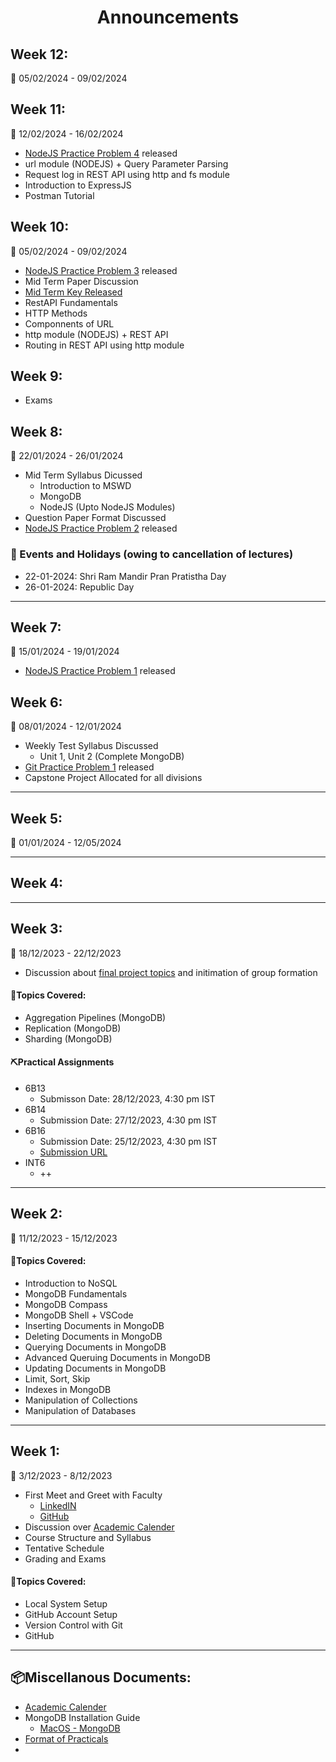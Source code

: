 <h1 align="center">Announcements</h1>

## Week 12:

📅 05/02/2024 - 09/02/2024


## Week 11:

📅 12/02/2024 - 16/02/2024


- [NodeJS Practice Problem 4](https://docs.google.com/document/d/1V6G2xiAg7Z_6cJh4mZutEbKrYW0tM6rnWWa1TPNQDOg/edit?usp=sharing) released
- url module (NODEJS) + Query Parameter Parsing
- Request log in REST API using http and fs module
- Introduction to ExpressJS
- Postman Tutorial

## Week 10:

📅 05/02/2024 - 09/02/2024

- [NodeJS Practice Problem 3](https://docs.google.com/document/d/1LbFEb4-YwvJObqsN6_ypkxCn_yF613HzLkvSaq6_h2U/edit?usp=sharing) released
- Mid Term Paper Discussion
- [Mid Term Key Released](https://docs.google.com/document/d/10gHmRj9GiLGpD5L0B_4p5hliIdGwUKjLi4mAMY8Oajw/edit?usp=sharing)
- RestAPI Fundamentals
- HTTP Methods
- Componnents of URL
- http module (NODEJS) + REST API 
- Routing in REST API using http module



## Week 9:

- Exams

## Week 8:

📅 22/01/2024 - 26/01/2024

- Mid Term Syllabus Dicussed
  - Introduction to MSWD
  - MongoDB
  - NodeJS (Upto NodeJS Modules)
- Question Paper Format Discussed
- [NodeJS Practice Problem 2](https://docs.google.com/document/d/1W_JJZ2OwLxM42h03Gbamg-KUdk_tpv7rld6ABvHuLjU/edit?usp=sharing) released

### 🧨 Events and Holidays (owing to cancellation of lectures)
- 22-01-2024: Shri Ram Mandir Pran Pratistha Day
- 26-01-2024: Republic Day

----

## Week 7:

📅 15/01/2024 - 19/01/2024

- [NodeJS Practice Problem 1](https://docs.google.com/document/d/1Al51eO4mgCcr5svaIh1oiPZWzIGSjf7yY3LBjX122r0/edit?usp=sharing) released


## Week 6:

📅 08/01/2024 - 12/01/2024

- Weekly Test Syllabus Discussed
  - Unit 1, Unit 2 (Complete MongoDB)
- [Git Practice Problem 1](https://docs.google.com/document/d/1ka4zMeiBsQZCKCCj93KaA-se6NnH7coMbCZd5tgv5kg/edit?usp=sharing) released
- Capstone Project Allocated for all divisions


----

## Week 5:

📅 01/01/2024 - 12/05/2024

----

## Week 4:


----

## Week 3:

📅 18/12/2023 - 22/12/2023



- Discussion about [final project topics](https://github.com/smaranjitghose/ParulUniversityMEAN/blob/main/Final_Projects.MD) and initimation of group formation


#### **🎯Topics Covered**:
- Aggregation Pipelines (MongoDB)
- Replication (MongoDB)
- Sharding (MongoDB)

#### **⛏️Practical Assignments**

- 6B13
  - Submisson Date: 28/12/2023, 4:30 pm IST
- 6B14
  - Submission Date: 27/12/2023, 4:30 pm IST
- 6B16
  - Submission Date: 25/12/2023, 4:30 pm IST
  - [Submission URL](https://forms.gle/7CLjawbeZ2jkDiEM9)
- INT6 
  - ++

----


## Week 2:

📅 11/12/2023 - 15/12/2023

#### **🎯Topics Covered**:
- Introduction to NoSQL
- MongoDB Fundamentals
- MongoDB Compass 
- MongoDB Shell + VSCode
- Inserting Documents in MongoDB
- Deleting Documents in MongoDB
- Querying Documents in MongoDB
- Advanced Queruing Documents in MongoDB
- Updating Documents in MongoDB
- Limit, Sort, Skip
- Indexes in MongoDB
- Manipulation of Collections
- Manipulation of Databases

----

## Week 1:

📅 3/12/2023 - 8/12/2023

- First Meet and Greet with Faculty
  - [LinkedIN](https://github.com/smaranjitghose)
  - [GitHub](https://www.linkedin.com/in/smaranjitghose/)
- Discussion over [Academic Calender](https://github.com/smaranjitghose/ParulUniversityMEAN/blob/main/Academic_Calender.pdf)
- Course Structure and Syllabus
- Tentative Schedule
- Grading and Exams

#### **🎯Topics Covered**:

- Local System Setup
- GitHub Account Setup
- Version Control with Git
- GitHub

---

## 📦Miscellanous Documents:

- [Academic Calender](https://github.com/smaranjitghose/ParulUniversityMEAN/blob/main/Academic_Calender.pdf)
- MongoDB Installation Guide
  - [MacOS - MongoDB](https://www.mongodb.com/docs/v3.0/tutorial/install-mongodb-on-os-x/)
- [Format of Practicals](https://docs.google.com/document/d/1MJGDVIURxRWI1TAslcm4LGAI3ZaJPczwJR8BZOA6fQ0/edit?usp=sharing)
- 
